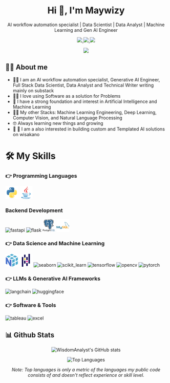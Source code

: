 
<h1 align="center">Hi 👋, I'm Maywizy</h1>
<div align="center">
  <p>AI workflow automation specialist | Data Scientist | Data Analyst | Machine Learning and Gen AI Engineer</p>
  
  <p>
    <a href="https://substack.com/@wisdomakano" target="_blank">
      <img src="https://img.shields.io/badge/Substack-FF6719?style=for-the-badge&logo=substack&logoColor=white" />
    </a>
    <a href="https://www.tiktok.com/@wisakano" target="_blank">
      <img src="https://img.shields.io/badge/TikTok-000000?style=for-the-badge&logo=tiktok&logoColor=white" />
    </a>
    <a href="https://www.linkedin.com/in/wisdomanalyst" target="_blank">
      <img src="https://img.shields.io/badge/LinkedIn-0077B5?style=for-the-badge&logo=linkedin&logoColor=white" />
    </a>
  </p>
</div>
<p align="center">
  <img src="https://media.giphy.com/media/qgQUggAC3Pfv687qPC/giphy.gif" width="300"/>
</p>

## 💁‍♂ About me
- 🧑‍💻 I am an AI workflow automation specialist, Generative AI Engineer, Full Stack Data Scientist, Data Analyst and Technical Writer writing mainly on substack
- 🧑‍💻 I love using Software as a solution for Problems
- 📝 I have a strong foundation and interest in Artificial Intelligence and Machine Learning
- 🧑‍🎓 My other Stacks: Machine Learning Engineering, Deep Learning, Computer Vision, and Natural Language Processing
- 🤓 Always learning new things and growing
- 🎹 🎷 I am a also interested in building custom and Templated AI solutions on wisakano
# 🛠 My Skills

### 👉 Programming Languages
<p align="left">
  <img src="https://raw.githubusercontent.com/devicons/devicon/master/icons/python/python-original.svg" alt="python" width="40" height="40"/>
  <img src="https://raw.githubusercontent.com/devicons/devicon/master/icons/java/java-original.svg" alt="java" width="40" height="40"/>
</p>

### Backend Development
<p align="left">
  <img src="https://cdn.worldvectorlogo.com/logos/fastapi.svg" alt="fastapi" width="40" height="40"/>
  <img src="https://www.vectorlogo.zone/logos/pocoo_flask/pocoo_flask-icon.svg" alt="flask" width="40" height="40"/>
  <img src="https://raw.githubusercontent.com/devicons/devicon/master/icons/postgresql/postgresql-original-wordmark.svg" alt="postgresql" width="40" height="40"/>
  <img src="https://raw.githubusercontent.com/devicons/devicon/master/icons/mysql/mysql-original-wordmark.svg" alt="mysql" width="40" height="40"/>
</p>

### 👉 Data Science and Machine Learning
<p align="left">
  <img src="https://raw.githubusercontent.com/devicons/devicon/master/icons/numpy/numpy-original.svg" alt="numpy" width="40" height="40"/>
  <img src="https://raw.githubusercontent.com/devicons/devicon/master/icons/pandas/pandas-original.svg" alt="pandas" width="40" height="40"/>
  <img src="https://seaborn.pydata.org/_images/logo-mark-lightbg.svg" alt="seaborn" width="40" height="40"/>
  <img src="https://upload.wikimedia.org/wikipedia/commons/0/05/Scikit_learn_logo_small.svg" alt="scikit_learn" width="40" height="40"/>
  <img src="https://www.vectorlogo.zone/logos/tensorflow/tensorflow-icon.svg" alt="tensorflow" width="40" height="40"/>
  <img src="https://www.vectorlogo.zone/logos/opencv/opencv-icon.svg" alt="opencv" width="40" height="40"/>
  <img src="https://www.vectorlogo.zone/logos/pytorch/pytorch-icon.svg" alt="pytorch" width="40" height="40"/>
</p>

### 👉 LLMs & Generative AI Frameworks
<p align="left">
  <img src="https://raw.githubusercontent.com/langchain-ai/langchain/master/.github/assets/langchain_icon.png" alt="langchain" width="40" height="40"/>
  <img src="https://huggingface.co/front/assets/huggingface_logo.svg" alt="huggingface" width="40" height="40"/>
</p>

### 👉 Software & Tools
<p align="left">
  <img src="https://www.tableau.com/sites/default/files/2022-04/TableauLogo_RGB.png" alt="tableau" width="70" height="40"/>
  <img src="https://upload.wikimedia.org/wikipedia/commons/3/34/Microsoft_Office_Excel_%282019%E2%80%93present%29.svg" alt="excel" width="40" height="40"/>
</p>

## 📊 Github Stats
<p align="center">
  <img src="https://github-readme-stats.vercel.app/api?username=WisdomAnalyst&show_icons=true&theme=radical" alt="WisdomAnalyst's GitHub stats"/>
</p>

<p align="center">
  <img src="https://github-readme-stats.vercel.app/api/top-langs/?username=WisdomAnalyst&layout=compact&theme=radical" alt="Top Languages"/>
</p>

<p align="center">
  <i>Note: Top languages is only a metric of the languages my public code consists of and doesn't reflect experience or skill level.</i>
</p>
